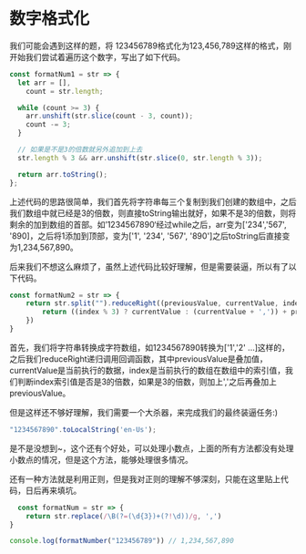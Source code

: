 # 数字格式化

我们可能会遇到这样的题，将 123456789格式化为123,456,789这样的格式，刚开始我们尝试着遍历这个数字，写出了如下代码。

```javascript
const formatNum1 = str => {
  let arr = [],
    count = str.length;

  while (count >= 3) {
    arr.unshift(str.slice(count - 3, count));
    count -= 3;
  }

  // 如果是不是3的倍数就另外追加到上去
  str.length % 3 && arr.unshift(str.slice(0, str.length % 3));

  return arr.toString();
};
```

上述代码的思路很简单，我们首先将字符串每三个复制到我们创建的数组中，之后我们数组中就已经是3的倍数，则直接toString输出就好，如果不是3的倍数，则将剩余的加到数组的首部。如’1234567890‘经过while之后，arr变为['234','567', '890]，之后将1添加到顶部，变为['1', '234', '567', '890']之后toString后直接变为1,234,567,890。

后来我们不想这么麻烦了，虽然上述代码比较好理解，但是需要装逼，所以有了以下代码。

```javascript
const formatNum2 = str => {
    return str.split("").reduceRight((previousValue, currentValue, index) => {
        return ((index % 3) ? currentValue : (currentValue + ',')) + previousValue;
    })
}
```

首先，我们将字符串转换成字符数组，如1234567890转换为['1','2' ...]这样的，之后我们reduceRight递归调用回调函数，其中previousValue是叠加值，currentValue是当前执行的数据，index是当前执行的数组在数组中的索引值，我们判断index索引值是否是3的倍数，如果是3的倍数，则加上','之后再叠加上previousValue。

但是这样还不够好理解，我们需要一个大杀器，来完成我们的最终装逼任务:)

```javascript
"1234567890".toLocalString('en-Us');
```

是不是没想到~，这个还有个好处，可以处理小数点，上面的所有方法都没有处理小数点的情况，但是这个方法，能够处理很多情况。

还有一种方法就是利用正则，但是我对正则的理解不够深刻，只能在这里贴上代码，日后再来填坑。

```javascript
  const formatNum = str => {
    return str.replace(/\B(?=(\d{3})+(?!\d))/g, ',')
}

console.log(formatNumber("123456789")) // 1,234,567,890
```